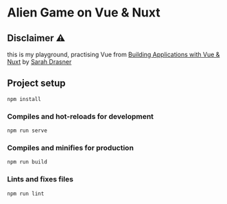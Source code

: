 # Alien Game on Vue & Nuxt

## Disclaimer ⚠️
this is my playground, practising Vue from [Building Applications with Vue & Nuxt](https://frontendmasters.com/courses/vue-nuxt-apps/) by [Sarah Drasner](https://sarah.dev/)

## Project setup
```
npm install
```

### Compiles and hot-reloads for development
```
npm run serve
```

### Compiles and minifies for production
```
npm run build
```

### Lints and fixes files
```
npm run lint
```
